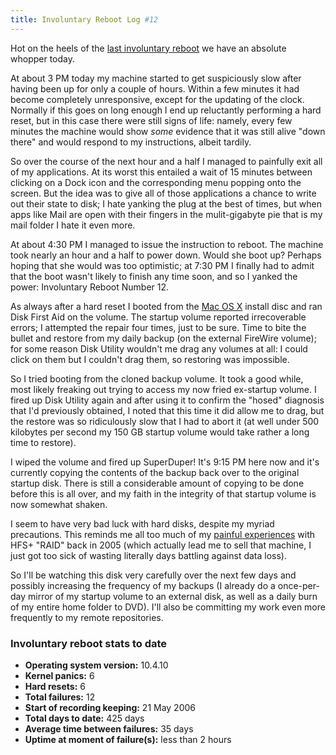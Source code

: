```yaml
---
title: Involuntary Reboot Log #12
---
```


Hot on the heels of the [last involuntary reboot](http://www.wincent.com/a/about/wincent/weblog/archives/2007/07/involuntary_reb_11.php) we have an absolute whopper today.

At about 3 PM today my machine started to get suspiciously slow after having been up for only a couple of hours. Within a few minutes it had become completely unresponsive, except for the updating of the clock. Normally if this goes on long enough I end up reluctantly performing a hard reset, but in this case there were still signs of life: namely, every few minutes the machine would show *some* evidence that it was still alive "down there" and would respond to my instructions, albeit tardily.

So over the course of the next hour and a half I managed to painfully exit all of my applications. At its worst this entailed a wait of 15 minutes between clicking on a Dock icon and the corresponding menu popping onto the screen. But the idea was to give all of those applications a chance to write out their state to disk; I hate yanking the plug at the best of times, but when apps like Mail are open with their fingers in the mulit-gigabyte pie that is my mail folder I hate it even more.

At about 4:30 PM I managed to issue the instruction to reboot. The machine took nearly an hour and a half to power down. Would she boot up? Perhaps hoping that she would was too optimistic; at 7:30 PM I finally had to admit that the boot wasn't likely to finish any time soon, and so I yanked the power: Involuntary Reboot Number 12.

As always after a hard reset I booted from the [Mac OS X](http://www.wincent.com/knowledge-base/Mac%20OS%20X) install disc and ran Disk First Aid on the volume. The startup volume reported irrecoverable errors; I attempted the repair four times, just to be sure. Time to bite the bullet and restore from my daily backup (on the external FireWire volume); for some reason Disk Utility wouldn't me drag any volumes at all: I could click on them but I couldn't drag them, so restoring was impossible.

So I tried booting from the cloned backup volume. It took a good while, most likely freaking out trying to access my now fried ex-startup volume. I fired up Disk Utility again and after using it to confirm the "hosed" diagnosis that I'd previously obtained, I noted that this time it did allow me to drag, but the restore was so ridiculously slow that I had to abort it (at well under 500 kilobytes per second my 150 GB startup volume would take rather a long time to restore).

I wiped the volume and fired up SuperDuper! It's 9:15 PM here now and it's currently copying the contents of the backup back over to the original startup disk. There is still a considerable amount of copying to be done before this is all over, and my faith in the integrity of that startup volume is now somewhat shaken.

I seem to have very bad luck with hard disks, despite my myriad precautions. This reminds me all too much of my [painful experiences](http://www.wincent.com/a/about/wincent/weblog/archives/2006/05/involuntary_reb_1.php) with HFS+ "RAID" back in 2005 (which actually lead me to sell that machine, I just got too sick of wasting literally days battling against data loss).

So I'll be watching this disk very carefully over the next few days and possibly increasing the frequency of my backups (I already do a once-per-day mirror of my startup volume to an external disk, as well as a daily burn of my entire home folder to DVD). I'll also be committing my work even more frequently to my remote repositories.


### Involuntary reboot stats to date

-   **Operating system version:** 10.4.10
-   **Kernel panics:** 6
-   **Hard resets:** 6
-   **Total failures:** 12
-   **Start of recording keeping:** 21 May 2006
-   **Total days to date:** 425 days
-   **Average time between failures:** 35 days
-   **Uptime at moment of failure(s):** less than 2 hours
